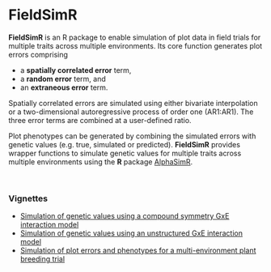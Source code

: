 # FieldSimR #

**FieldSimR** is an R package to enable simulation of plot data in field trials for multiple traits across multiple environments. Its core function generates plot errors comprising 

- a **spatially correlated error** term,
- a **random error** term, and 
- an **extraneous error** term. 

Spatially correlated errors are simulated using either bivariate interpolation or a two-dimensional autoregressive process of order one (AR1:AR1). The three error terms are combined at a user-defined ratio. 

Plot phenotypes can be generated by combining the simulated errors with genetic values (e.g. true, simulated or predicted). **FieldSimR** provides wrapper functions to simulate genetic values for multiple traits across multiple environments using the **R** package [AlphaSimR](https://CRAN.R-project.org/package=AlphaSimR).

<br/>

### Vignettes ###

- [Simulation of genetic values using a compound symmetry GxE interaction model](https://crwerner.github.io/fieldsimr/articles/compound_symmetry_GxE_demo.html)
- [Simulation of genetic values using an unstructured GxE interaction model](https://crwerner.github.io/fieldsimr/articles/unstructured_GxE_demo.html)
- [Simulation of plot errors and phenotypes for a multi-environment plant breeding trial](https://crwerner.github.io/fieldsimr/articles/spatial_error_demo.html)


